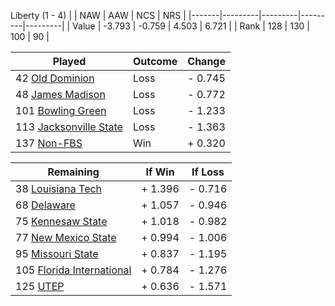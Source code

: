Liberty (1 - 4)
|       |   NAW   |   AAW   |   NCS   |   NRS   |
|-------|---------|---------|---------|---------|
| Value |  -3.793 |  -0.759 |   4.503 |   6.721 |
| Rank  |     128 |     130 |     100 |      90 |

| Played                    | Outcome    |  Change  |
|---------------------------|------------|----------|
|  42 [Old Dominion          ](OldDominion)| Loss       | -  0.745 |
|  48 [James Madison         ](JamesMadison)| Loss       | -  0.772 |
| 101 [Bowling Green         ](BowlingGreen)| Loss       | -  1.233 |
| 113 [Jacksonville State    ](JacksonvilleState)| Loss       | -  1.363 |
| 137 [Non-FBS               ](NonFBS)| Win        | +  0.320 |

| Remaining                 |  If Win  |  If Loss |
|---------------------------|----------|----------|
|  38 [Louisiana Tech        ](LouisianaTech)| +  1.396 | -  0.716 |
|  68 [Delaware              ](Delaware)| +  1.057 | -  0.946 |
|  75 [Kennesaw State        ](KennesawState)| +  1.018 | -  0.982 |
|  77 [New Mexico State      ](NewMexicoState)| +  0.994 | -  1.006 |
|  95 [Missouri State        ](MissouriState)| +  0.837 | -  1.195 |
| 105 [Florida International ](FloridaInternational)| +  0.784 | -  1.276 |
| 125 [UTEP                  ](UTEP)| +  0.636 | -  1.571 |

